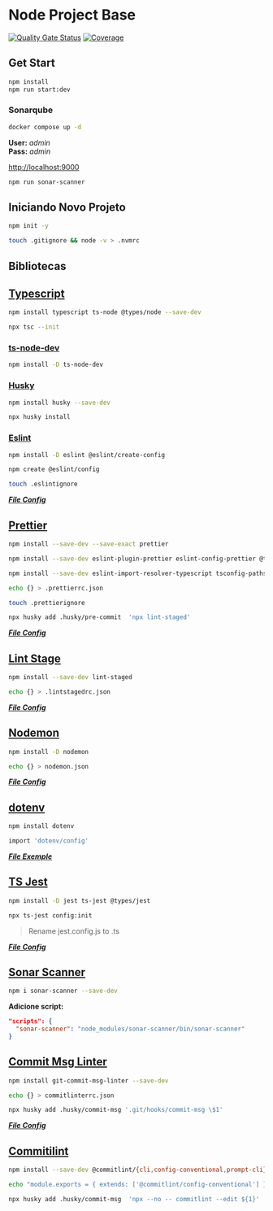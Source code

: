# Node Project Base

[![Quality Gate Status](https://sonarcloud.io/api/project_badges/measure?project=natanaelsc_node-project-base&metric=alert_status)](https://sonarcloud.io/summary/new_code?id=natanaelsc_node-project-base)
[![Coverage](https://sonarcloud.io/api/project_badges/measure?project=natanaelsc_node-project-base&metric=coverage)](https://sonarcloud.io/summary/new_code?id=natanaelsc_node-project-base)

## Get Start

```sh
npm install
npm run start:dev
```

### Sonarqube

```sh
docker compose up -d
```

**User:** *admin* \
**Pass:** *admin*

<http://localhost:9000>

```sh
npm run sonar-scanner
```

## Iniciando Novo Projeto

```sh
npm init -y
```

```sh
touch .gitignore && node -v > .nvmrc
```

## Bibliotecas

## [Typescript](https://www.typescriptlang.org)

```sh
npm install typescript ts-node @types/node --save-dev
```

```sh
npx tsc --init
```

### [ts-node-dev](https://www.npmjs.com/package/ts-node-dev)

```sh
npm install -D ts-node-dev
```

### [Husky](https://typicode.github.io/husky)

```sh
npm install husky --save-dev
```

```sh
npx husky install
```

### [Eslint](https://eslint.org)

```sh
npm install -D eslint @eslint/create-config
```

```sh
npm create @eslint/config
```

```sh
touch .eslintignore
```

***[File Config](https://github.com/natanaelsc96/node-project-base/blob/main/.eslintrc.json)***

## [Prettier](https://prettier.io)

```sh
npm install --save-dev --save-exact prettier
```

```sh
npm install --save-dev eslint-plugin-prettier eslint-config-prettier @typescript-eslint/parser
```

```sh
npm install --save-dev eslint-import-resolver-typescript tsconfig-paths
```

```sh
echo {} > .prettierrc.json
```

```sh
touch .prettierignore
```

```sh
npx husky add .husky/pre-commit  'npx lint-staged'
```

***[File Config](https://github.com/natanaelsc96/node-project-base/blob/main/.prettierrc.json)***

## [Lint Stage](https://github.com/okonet/lint-staged)

```sh
npm install --save-dev lint-staged
```

```sh
echo {} > .lintstagedrc.json
```

***[File Config](https://github.com/natanaelsc96/node-project-base/blob/main/.lintstagedrc.json)***

## [Nodemon](https://nodemon.io)

```sh
npm install -D nodemon
```

```sh
echo {} > nodemon.json
```

***[File Config](https://github.com/natanaelsc96/node-project-base/blob/main/nodemon.json)***

## [dotenv](https://github.com/motdotla/dotenv)

```sh
npm install dotenv
```

```sh
import 'dotenv/config'
```

***[File Exemple](https://github.com/natanaelsc96/node-project-base/blob/main/.env.exemple)***

## [TS Jest](https://github.com/kulshekhar/ts-jest)

```sh
npm install -D jest ts-jest @types/jest
```

```sh
npx ts-jest config:init
```

> Rename jest.config.js to .ts

***[File Config](https://github.com/natanaelsc96/node-project-base/blob/main/jest.config.ts)***

## [Sonar Scanner](https://www.npmjs.com/package/sonar-scanner)

```sh
npm i sonar-scanner --save-dev
```

**Adicione script:**

```json
"scripts": {
  "sonar-scanner": "node_modules/sonar-scanner/bin/sonar-scanner"
}
```

## [Commit Msg Linter](https://github.com/legend80s/commit-msg-linter)

```sh
npm install git-commit-msg-linter --save-dev
```

```sh
echo {} > commitlinterrc.json
```

```sh
npx husky add .husky/commit-msg '.git/hooks/commit-msg \$1'
```

***[File Config](https://github.com/natanaelsc96/node-project-base/blob/main/commitlinterrc.json)***

## [Commitilint](https://commitlint.js.org)

```sh
npm install --save-dev @commitlint/{cli,config-conventional,prompt-cli}
```

```sh
echo "module.exports = { extends: ['@commitlint/config-conventional'] };" > commitlint.config.js
```

```sh
npx husky add .husky/commit-msg  'npx --no -- commitlint --edit ${1}'
```
